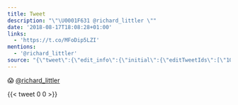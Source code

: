 ```yaml
---
title: Tweet
description: "\"\U0001F631 @richard_littler \""
date: '2018-08-17T18:08:28+01:00'
links:
  - 'https://t.co/MFoDip5LZI'
mentions:
  - '@richard_littler'
source: "{\"tweet\":{\"edit_info\":{\"initial\":{\"editTweetIds\":[\"1030529562524958721\"],\"editableUntil\":\"2018-08-17T19:59:28.676Z\",\"editsRemaining\":\"5\",\"isEditEligible\":true}},\"retweeted\":false,\"source\":\"<a href=\\\"http://twitter.com/download/android\\\" rel=\\\"nofollow\\\">Twitter for Android</a>\",\"entities\":{\"hashtags\":[],\"symbols\":[],\"user_mentions\":[{\"name\":\"Richard Littler\",\"screen_name\":\"richard_littler\",\"indices\":[\"2\",\"18\"],\"id_str\":\"532878662\",\"id\":\"532878662\"}],\"urls\":[{\"url\":\"https://t.co/MFoDip5LZI\",\"expanded_url\":\"https://t.co/MFoDip5LZI\",\"display_url\":\"t.co/MFoDip5LZI\",\"indices\":[\"19\",\"42\"]}]},\"display_text_range\":[\"0\",\"42\"],\"favorite_count\":\"0\",\"id_str\":\"1030529562524958721\",\"truncated\":false,\"retweet_count\":\"0\",\"id\":\"1030529562524958721\",\"possibly_sensitive\":false,\"created_at\":\"Fri Aug 17 18:59:28 +0000 2018\",\"favorited\":false,\"full_text\":\"\U0001F631 @richard_littler https://t.co/MFoDip5LZI\",\"lang\":\"qme\"}}"
---
```

😱 [@richard_littler](https://twitter.com/@richard_littler) 
    
{{< tweet 0 0 >}}
    

